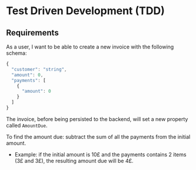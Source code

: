 # **T**est **D**riven **D**evelopment (**TDD**)

## Requirements

As a user, I want to be able to create a new invoice with the following schema:

```javascript
{
  "customer": "string",
  "amount": 0,
  "payments": [
    {
      "amount": 0
    }
  ]
}
```

The invoice, before being persisted to the backend, will set a new property called `AmountDue`.

To find the amount due: subtract the sum of all the payments from the initial amount.

- Example: if the initial amount is 10£ and the payments contains 2 items (3£ and 3£), the resulting amount due will be 4£.
